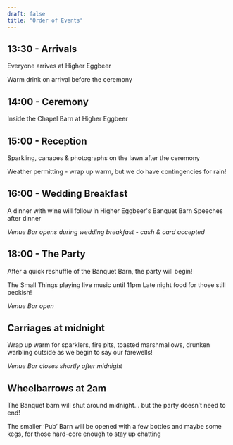 ```yaml
---
draft: false
title: "Order of Events"
---
```


## 13:30 - Arrivals

Everyone arrives at Higher Eggbeer

Warm drink on arrival before the ceremony

## 14:00 - Ceremony

Inside the Chapel Barn at Higher Eggbeer

## 15:00 - Reception

Sparkling, canapes & photographs on the lawn after the ceremony

Weather permitting - wrap up warm, but we do have contingencies for rain!

## 16:00 - Wedding Breakfast

A dinner with wine will follow in Higher Eggbeer's Banquet Barn
Speeches after dinner

_Venue Bar opens during wedding breakfast -  cash & card accepted_

## 18:00 - The Party

After a quick reshuffle of the Banquet Barn, the party will begin!

The Small Things playing live music until 11pm
Late night food for those still peckish!

_Venue Bar open_

## Carriages at midnight

Wrap up warm for sparklers, fire pits, toasted marshmallows, drunken warbling outside as we begin to say our farewells!

_Venue Bar closes shortly after midnight_

## Wheelbarrows at 2am

The Banquet barn will shut around midnight… but the party doesn’t need to end!

The smaller ‘Pub’ Barn will be opened with a few bottles and maybe some kegs, for those hard-core enough to stay up chatting
